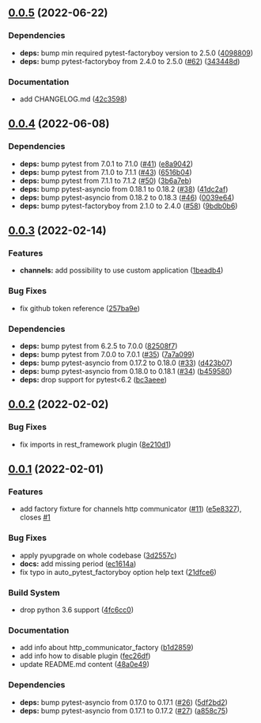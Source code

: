 ## [0.0.5](https://github.com/LogPass/logpass_pytest_plugins/compare/0.0.4...0.0.5) (2022-06-22)


### Dependencies

* **deps:** bump min required pytest-factoryboy version to 2.5.0 ([4098809](https://github.com/LogPass/logpass_pytest_plugins/commit/4098809b6a6a233e73b51c4a2bcafd78c427f943))
* **deps:** bump pytest-factoryboy from 2.4.0 to 2.5.0 ([#62](https://github.com/LogPass/logpass_pytest_plugins/issues/62)) ([343448d](https://github.com/LogPass/logpass_pytest_plugins/commit/343448dc98a68635075f73ed3b00aa6ec4514966))


### Documentation

* add CHANGELOG.md ([42c3598](https://github.com/LogPass/logpass_pytest_plugins/commit/42c35987c2cc7650dcd586330e59af82bb38de36))

## [0.0.4](https://github.com/LogPass/logpass_pytest_plugins/compare/0.0.3...0.0.4) (2022-06-08)


### Dependencies

* **deps:** bump pytest from 7.0.1 to 7.1.0 ([#41](https://github.com/LogPass/logpass_pytest_plugins/issues/41)) ([e8a9042](https://github.com/LogPass/logpass_pytest_plugins/commit/e8a904297c65b88ba398cf893f9f96b952bf3a3b))
* **deps:** bump pytest from 7.1.0 to 7.1.1 ([#43](https://github.com/LogPass/logpass_pytest_plugins/issues/43)) ([6516b04](https://github.com/LogPass/logpass_pytest_plugins/commit/6516b0499a5406c2a6ad9dca663d796f08c30888))
* **deps:** bump pytest from 7.1.1 to 7.1.2 ([#50](https://github.com/LogPass/logpass_pytest_plugins/issues/50)) ([3b6a7eb](https://github.com/LogPass/logpass_pytest_plugins/commit/3b6a7ebb925df91252b3d79e6ae91eb4061a294a))
* **deps:** bump pytest-asyncio from 0.18.1 to 0.18.2 ([#38](https://github.com/LogPass/logpass_pytest_plugins/issues/38)) ([41dc2af](https://github.com/LogPass/logpass_pytest_plugins/commit/41dc2afc46d2eda7d335ebc53d37d677873736bd))
* **deps:** bump pytest-asyncio from 0.18.2 to 0.18.3 ([#46](https://github.com/LogPass/logpass_pytest_plugins/issues/46)) ([0039e64](https://github.com/LogPass/logpass_pytest_plugins/commit/0039e64a6dc57094dac04d96ca320c474028585d))
* **deps:** bump pytest-factoryboy from 2.1.0 to 2.4.0 ([#58](https://github.com/LogPass/logpass_pytest_plugins/issues/58)) ([9bdb0b6](https://github.com/LogPass/logpass_pytest_plugins/commit/9bdb0b6cf9d06f4bc7016dc0efb76f84c16b1b0f))

## [0.0.3](https://github.com/LogPass/logpass_pytest_plugins/compare/0.0.2...0.0.3) (2022-02-14)


### Features

* **channels:** add possibility to use custom application ([1beadb4](https://github.com/LogPass/logpass_pytest_plugins/commit/1beadb4c41b94140470df6830e152404b618e3ee))


### Bug Fixes

* fix github token reference ([257ba9e](https://github.com/LogPass/logpass_pytest_plugins/commit/257ba9ec96988a54c8bbf943d98ccb30ae3fefbf))


### Dependencies

* **deps:** bump pytest from 6.2.5 to 7.0.0 ([82508f7](https://github.com/LogPass/logpass_pytest_plugins/commit/82508f714b546cb617dea02f4538724c2d7877a0))
* **deps:** bump pytest from 7.0.0 to 7.0.1 ([#35](https://github.com/LogPass/logpass_pytest_plugins/issues/35)) ([7a7a099](https://github.com/LogPass/logpass_pytest_plugins/commit/7a7a09995e169c6ff496a58eeb5346b9bcd511a3))
* **deps:** bump pytest-asyncio from 0.17.2 to 0.18.0 ([#33](https://github.com/LogPass/logpass_pytest_plugins/issues/33)) ([d423b07](https://github.com/LogPass/logpass_pytest_plugins/commit/d423b078704bea0bce0b4571f074fd073167af40))
* **deps:** bump pytest-asyncio from 0.18.0 to 0.18.1 ([#34](https://github.com/LogPass/logpass_pytest_plugins/issues/34)) ([b459580](https://github.com/LogPass/logpass_pytest_plugins/commit/b459580e6956407c11533ef1eb6d42ecc287aa60))
* **deps:** drop support for pytest<6.2 ([bc3aeee](https://github.com/LogPass/logpass_pytest_plugins/commit/bc3aeeeb818ecc6389616dedaacce07d226d2ded))

## [0.0.2](https://github.com/LogPass/logpass_pytest_plugins/compare/0.0.1...0.0.2) (2022-02-02)


### Bug Fixes

* fix imports in rest_framework plugin ([8e210d1](https://github.com/LogPass/logpass_pytest_plugins/commit/8e210d1b8700bfd7355df86bdbbdf8455f46da03))

## [0.0.1](https://github.com/LogPass/logpass_pytest_plugins/compare/3d2557cc039eb8b30c5ca779d79327b1f8779974...0.0.1) (2022-02-01)


### Features

* add factory fixture for channels http communicator ([#11](https://github.com/LogPass/logpass_pytest_plugins/issues/11)) ([e5e8327](https://github.com/LogPass/logpass_pytest_plugins/commit/e5e8327d6dc9678f56b24655709532003392ae02)), closes [#1](https://github.com/LogPass/logpass_pytest_plugins/issues/1)


### Bug Fixes

* apply pyupgrade on whole codebase ([3d2557c](https://github.com/LogPass/logpass_pytest_plugins/commit/3d2557cc039eb8b30c5ca779d79327b1f8779974))
* **docs:** add missing period ([ec1614a](https://github.com/LogPass/logpass_pytest_plugins/commit/ec1614a8885a78fc37f03bfe34194a9dd528ffa8))
* fix typo in auto_pytest_factoryboy option help text ([21dfce6](https://github.com/LogPass/logpass_pytest_plugins/commit/21dfce6e0f91ddeeb936d72286e91e71a3650b52))


### Build System

* drop python 3.6 support ([4fc6cc0](https://github.com/LogPass/logpass_pytest_plugins/commit/4fc6cc0fc3234d64a751e69ab9562c17cf88fb64))


### Documentation

* add info about http_communicator_factory ([b1d2859](https://github.com/LogPass/logpass_pytest_plugins/commit/b1d2859feef094863dc1b0549e1b1595bbf08579))
* add info how to disable plugin ([fec26df](https://github.com/LogPass/logpass_pytest_plugins/commit/fec26df861275de50b5990d947e1fdbb99d83368))
* update README.md content ([48a0e49](https://github.com/LogPass/logpass_pytest_plugins/commit/48a0e49a30b49ff296293439e9fff115dd750a9d))


### Dependencies

* **deps:** bump pytest-asyncio from 0.17.0 to 0.17.1 ([#26](https://github.com/LogPass/logpass_pytest_plugins/issues/26)) ([5df2bd2](https://github.com/LogPass/logpass_pytest_plugins/commit/5df2bd21d247b9a7f20e5628f5d9a821723bca7b))
* **deps:** bump pytest-asyncio from 0.17.1 to 0.17.2 ([#27](https://github.com/LogPass/logpass_pytest_plugins/issues/27)) ([a858c75](https://github.com/LogPass/logpass_pytest_plugins/commit/a858c755d2c10234597ff67157a0edf095f9639e))

